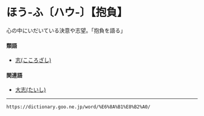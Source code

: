 # ほう‐ふ〔ハウ‐〕【抱負】

心の中にいだいている決意や志望。「抱負を語る」

#### 類語

-   [志(こころざし)](https://dictionary.goo.ne.jp/word/%E5%BF%97_%28%E3%81%93%E3%81%93%E3%82%8D%E3%81%96%E3%81%97%29/#jn-78144)

#### 関連語

-   [大志(たいし)](https://dictionary.goo.ne.jp/word/%E5%A4%A7%E5%BF%97/#jn-133244)

---
`https://dictionary.goo.ne.jp/word/%E6%8A%B1%E8%B2%A0/`